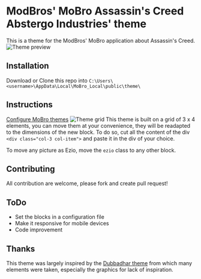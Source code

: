# ModBros' MoBro Assassin's Creed Abstergo Industries' theme
This is a theme for the ModBros' MoBro application about Assassin's Creed.
![Theme preview](https://nsa40.casimages.com/img/2020/10/30/201030122706964152.png)

## Installation
Download or Clone this repo into `C:\Users\<username>\AppData\Local\MoBro_Local\public\theme\`

## Instructions
[Configure MoBro themes](https://www.mod-bros.com/en/blog/b/configure-themes~916)
![Theme grid](https://nsa40.casimages.com/img/2020/10/30/20103012245438908.png)
This theme is built on a grid of 3 x 4 elements, you can move them at your convenience, they will be readapted to the dimensions of the new block.
To do so, cut all the content of the div `<div class="col-3 col-item">` and paste it in the div of your choice.

To move any picture as Ezio, move the `ezio` class to any other block.

## Contributing
All contribution are welcome, please fork and create pull request!

## ToDo
- Set the blocks in a configuration file
- Make it responsive for mobile devices
- Code improvement

## Thanks
This theme was largely inspired by the [Dubbadhar theme](https://github.com/ModBros/mobro-theme-dubbadhar) from which many elements were taken, especially the graphics for lack of inspiration.

